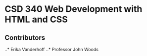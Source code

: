 # CSD 340 Web Development with HTML and CSS
## Contributors
..* Erika Vanderhoff
..* Professor John Woods
